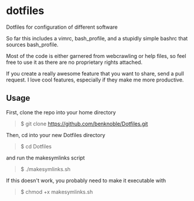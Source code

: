 # dotfiles
Dotfiles for configuration of different software

So far this includes a vimrc, bash_profile, and a stupidly simple bashrc that sources bash_profile.

Most of the code is either garnered from webcrawling or help files, so feel free to use it as there are no proprietary rights attached.

If you create a really awesome feature that you want to share, send a pull request. I love cool features, especially if they make me more productive.

## Usage

First, clone the repo into your home directory

> $ git clone https://github.com/benknoble/Dotfiles.git

Then, cd into your new Dotfiles directory

> $ cd Dotfiles

and run the makesymlinks script

> $ ./makesymlinks.sh

If this doesn't work, you probably need to make it executable with

> $ chmod +x makesymlinks.sh
